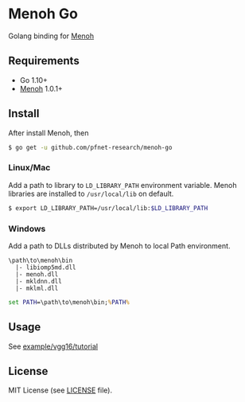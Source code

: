 # Menoh Go

Golang binding for [Menoh](https://github.com/pfnet-research/menoh)

## Requirements

- Go 1.10+
- [Menoh](https://github.com/pfnet-research/menoh) 1.0.1+

## Install

After install Menoh, then

```bash
$ go get -u github.com/pfnet-research/menoh-go
```

### Linux/Mac

Add a path to library to `LD_LIBRARY_PATH` environment variable. Menoh libraries are installed to `/usr/local/lib` on default.

```bash
$ export LD_LIBRARY_PATH=/usr/local/lib:$LD_LIBRARY_PATH
```

### Windows

Add a path to DLLs distributed by Menoh to local Path environment.

```
\path\to\menoh\bin
  |- libiomp5md.dll
  |- menoh.dll
  |- mkldnn.dll
  |- mklml.dll
```

```cmd
set PATH=\path\to\menoh\bin;%PATH%
```


## Usage

See [example/vgg16/tutorial](example/vgg16/README.md)

## License

MIT License (see [LICENSE](/LICENSE) file).
